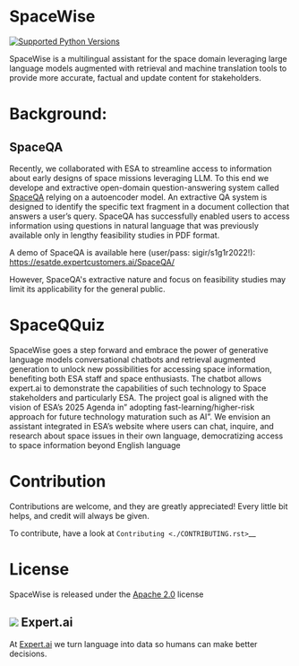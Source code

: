 # SpaceWise
[![Supported Python Versions](https://badgen.net/pypi/python/black)](https://www.python.org/)

SpaceWise is a multilingual assistant for the space domain leveraging large language models augmented with retrieval and machine translation tools to provide more accurate, factual and update content for stakeholders.   

# Background: 
## SpaceQA 
Recently, we collaborated with ESA to streamline access to information about early designs of space missions leveraging LLM. To this end we develope and extractive open-domain question-answering system called [SpaceQA](https://arxiv.org/abs/2210.03422) relying on a autoencoder model. An extractive QA system is designed to identify the specific text fragment in a document collection that answers a user’s query. SpaceQA has successfully enabled users to access information using questions in natural language that was previously available only in lengthy feasibility studies in PDF format. 

A demo of SpaceQA is available here (user/pass: sigir/s1g1r2022!): https://esatde.expertcustomers.ai/SpaceQA/


However, SpaceQA's extractive nature and focus on feasibility studies may limit its applicability for the general public. 
# SpaceQQuiz

SpaceWise goes a step forward and embrace the power of generative language models conversational chatbots and retrieval augmented generation to unlock new possibilities for accessing space information, benefiting both ESA staff and space enthusiasts. 
The chatbot allows expert.ai to demonstrate the capabilities of such technology to Space stakeholders and particularly ESA. The project goal is aligned with the vision of ESA’s 2025 Agenda  in” adopting fast-learning/higher-risk approach for future technology maturation such as AI”. We envision an assistant integrated in ESA’s website where users can chat, inquire, and research about space issues in their own language, democratizing access to space information beyond English language


# Contribution

Contributions are welcome, and they are greatly appreciated! Every
little bit helps, and credit will always be given.

To contribute, have a look at `Contributing <./CONTRIBUTING.rst>`__

# License
SpaceWise is released under the [Apache 2.0](https://github.com/expertailab/spacewise/blob/main/LICENSE) license

![](https://www.expert.ai/wp-content/uploads/2020/09/favicon-1.png) Expert.ai
-----------------------------

At [Expert.ai](https://expert.ai) we turn language into data so humans can make better
decisions. 


